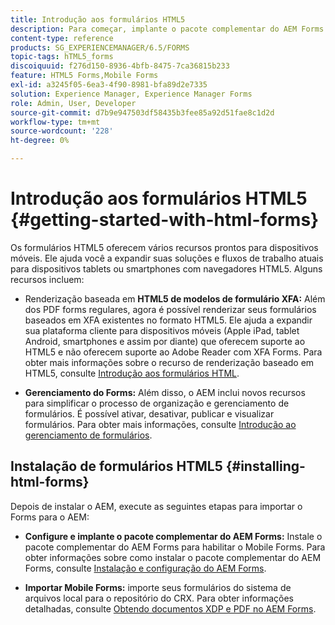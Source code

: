 ```yaml
---
title: Introdução aos formulários HTML5
description: Para começar, implante o pacote complementar do AEM Forms e importe formulários de HTML5 existentes para o AEM.
content-type: reference
products: SG_EXPERIENCEMANAGER/6.5/FORMS
topic-tags: hTML5_forms
discoiquuid: f276d150-8936-4bfb-8475-7ca36815b233
feature: HTML5 Forms,Mobile Forms
exl-id: a3245f05-6ea3-4f90-8981-bfa89d2e7335
solution: Experience Manager, Experience Manager Forms
role: Admin, User, Developer
source-git-commit: d7b9e947503df58435b3fee85a92d51fae8c1d2d
workflow-type: tm+mt
source-wordcount: '228'
ht-degree: 0%

---
```


# Introdução aos formulários HTML5 {#getting-started-with-html-forms}

Os formulários HTML5 oferecem vários recursos prontos para dispositivos móveis. Ele ajuda você a expandir suas soluções e fluxos de trabalho atuais para dispositivos tablets ou smartphones com navegadores HTML5. Alguns recursos incluem:

* Renderização baseada em **HTML5 de modelos de formulário XFA:** Além dos PDF forms regulares, agora é possível renderizar seus formulários baseados em XFA existentes no formato HTML5. Ele ajuda a expandir sua plataforma cliente para dispositivos móveis (Apple iPad, tablet Android, smartphones e assim por diante) que oferecem suporte ao HTML5 e não oferecem suporte ao Adobe Reader com XFA Forms. Para obter mais informações sobre o recurso de renderização baseado em HTML5, consulte [Introdução aos formulários HTML](/help/forms/using/introduction.md).

* **Gerenciamento do Forms:** Além disso, o AEM inclui novos recursos para simplificar o processo de organização e gerenciamento de formulários. É possível ativar, desativar, publicar e visualizar formulários. Para obter mais informações, consulte [Introdução ao gerenciamento de formulários](/help/forms/using/introduction-managing-forms.md).

## Instalação de formulários HTML5 {#installing-html-forms}

Depois de instalar o AEM, execute as seguintes etapas para importar o Forms para o AEM:

* **Configure e implante o pacote complementar do AEM Forms:** Instale o pacote complementar do AEM Forms para habilitar o Mobile Forms. Para obter informações sobre como instalar o pacote complementar do AEM Forms, consulte [Instalação e configuração do AEM Forms](/help/forms/using/installing-configuring-aem-forms-osgi.md).

* **Importar Mobile Forms:** importe seus formulários do sistema de arquivos local para o repositório do CRX. Para obter informações detalhadas, consulte [Obtendo documentos XDP e PDF no AEM Forms](/help/forms/using/get-xdp-pdf-documents-aem.md).
